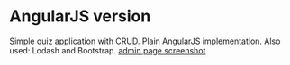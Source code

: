 # AngularJS version
Simple quiz application with CRUD.
Plain AngularJS implementation. Also used: Lodash and Bootstrap. 
[admin page screenshot](http://prntscr.com/f9lpt8)
